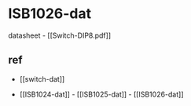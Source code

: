 
# ISB1026-dat

datasheet - [[Switch-DIP8.pdf]]


## ref 

- [[switch-dat]]


- [[ISB1024-dat]] - [[ISB1025-dat]] - [[ISB1026-dat]]